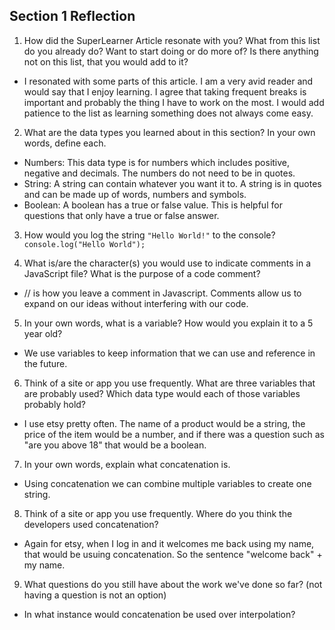 ## Section 1 Reflection

1. How did the SuperLearner Article resonate with you? What from this list do you already do? Want to start doing or do more of? Is there anything not on this list, that you would add to it?
- I resonated with some parts of this article. I am a very avid reader and would say that I enjoy
learning. I agree that taking frequent breaks is important and probably the thing I have to work on the most. I would add patience to the list as learning something does not always come easy.

2. What are the data types you learned about in this section? In your own words, define each.
- Numbers: This data type is for numbers which includes positive, negative and decimals. The numbers do not need to be in quotes.
- String: A string can contain whatever you want it to. A string is in quotes and can be made up of words, numbers and symbols.
- Boolean: A boolean has a true or false value. This is helpful for questions that only have a true or false answer.

3. How would you log the string `"Hello World!"` to the console?
`console.log("Hello World");`

4. What is/are the character(s) you would use to indicate comments in a JavaScript file? What is the purpose of a code comment?
- // is how you leave a comment in Javascript. Comments allow us to expand on our ideas without interfering with our code.

5. In your own words, what is a variable? How would you explain it to a 5 year old?
- We use variables to keep information that we can use and reference in the future.

6. Think of a site or app you use frequently. What are three variables that are probably used? Which data type would each of those variables probably hold?
- I use etsy pretty often. The name of a product would be a string, the price of the item would be a number, and if there was a question such as "are you above 18" that would be a boolean.

7. In your own words, explain what concatenation is.
- Using concatenation we can combine multiple variables to create one string.

8. Think of a site or app you use frequently. Where do you think the developers used concatenation?
- Again for etsy, when I log in and it welcomes me back using my name, that would be usuing concatenation. So the sentence "welcome back" + my name.

9. What questions do you still have about the work we've done so far? (not having a question is not an option)
- In what instance would concatenation be used over interpolation?
